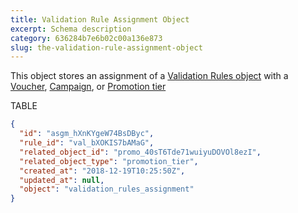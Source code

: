 ```yaml
---
title: Validation Rule Assignment Object
excerpt: Schema description
category: 636284b7e6b02c00a136e873
slug: the-validation-rule-assignment-object
---
```


This object stores an assignment of a [Validation Rules object](doc:validation-rules) with a [Voucher](doc:vouchers-1), [Campaign](doc:campaigns-1), or [Promotion tier](doc:promotion-tier) 

TABLE

```json Example Response
{
  "id": "asgm_hXnKYgeW74BsDByc",
  "rule_id": "val_bXOKIS7bAMaG",
  "related_object_id": "promo_40sT6Tde71wuiyuDOVOl8ezI",
  "related_object_type": "promotion_tier",
  "created_at": "2018-12-19T10:25:50Z",
  "updated_at": null,
  "object": "validation_rules_assignment"
}
```